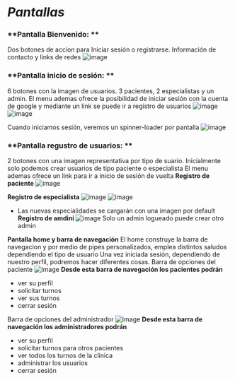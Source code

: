 

# ***Pantallas***

### **Pantalla Bienvenido: ** 
Dos botones de accion para Iniciar sesión o registrarse. Información de contacto y links de redes
![image](https://github.com/dsvlivon/imagenes/blob/main/clinica/bienvenid.png?raw=true)

### **Pantalla inicio de sesión: ** 
6 botones con la imagen de usuarios. 3 pacientes, 2 especialistas y un admin.
El menu ademas ofrece la posibilidad de iniciar sesión con la cuenta de google y mediante un link se puede ir a registro de usuarios
![image](https://github.com/dsvlivon/imagenes/blob/main/clinica/login.png?raw=true)
![image](https://github.com/dsvlivon/imagenes/blob/main/clinica/login%20google.png?raw=true)

Cuando iniciamos sesión, veremos un spinner-loader por pantalla
![image](https://github.com/dsvlivon/imagenes/blob/main/clinica/loader.png?raw=true)

### **Pantalla regustro de usuarios: ** 
2 botones con una imagen representativa por tipo de suario. Inicialmente solo podemos crear usuarios de tipo paciente o especialista
El menu ademas ofrece un link para ir a inicio de sesión de vuelta
 **Registro de paciente**
![image](https://github.com/dsvlivon/imagenes/blob/main/clinica/registro.png?raw=true)

**Registro de especialista**
![image](https://github.com/dsvlivon/imagenes/blob/main/clinica/registro%20esp.png?raw=true)
![image](https://github.com/dsvlivon/imagenes/blob/main/clinica/registro%20esp-nueva%20esp.png?raw=true)

- Las nuevas especialidades se cargarán con una imagen por default
**Registro de amdini**
![image](https://github.com/dsvlivon/imagenes/blob/main/clinica/registro%20como%20admin.png?raw=true)
Solo un admin logueado puede crear otro admin

**Pantalla home y barra de navegación**
El home construye la barra de navegacion y por medio de pipes personalizados, emplea distintos saludos dependiendo el tipo de usuario
Una vez iniciada sesión, dependiendo de nuestro perfil, podremos hacer diferentes cosas. 
Barra de opciones del paciente
![image](https://github.com/dsvlivon/imagenes/blob/main/clinica/barra-paciente.png?raw=true)
**Desde esta barra de navegación los pacientes podrán**
- ver su perfil
- solicitar turnos
- ver sus turnos
- cerrar sesión
  
Barra de opciones del administrador
![image](https://github.com/dsvlivon/imagenes/blob/main/clinica/barra-admion.png?raw=true)
**Desde esta barra de navegación los administradores podrán**
- ver su perfil
- solicitar turnos para otros pacientes
- ver todos los turnos de la clinica
- administrar los usuarios
- cerrar sesión

